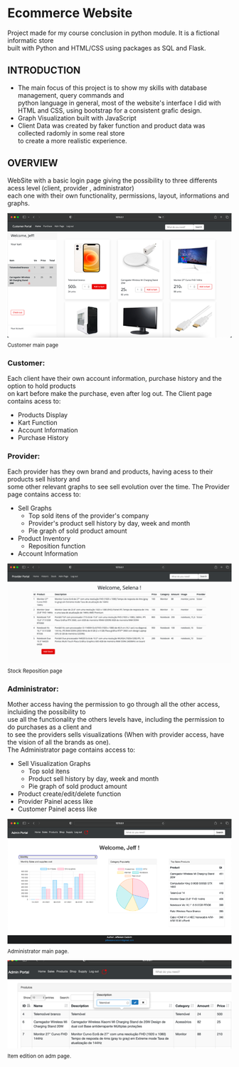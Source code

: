 # Ecommerce Website

 Project made for my course conclusion in python module. It is a fictional informatic store  
 built with Python and HTML/CSS using packages as SQL and Flask.

## INTRODUCTION

* The main focus of this project is to show my skills with database management, query commands and  
python language in general, most of the website's interface I did with  
HTML and CSS, using bootstrap for a consistent grafic design.
* Graph Visualization built with JavaScript
* Client Data was created by faker function and product data was collected radomly in some real store  
to create a more realistic experience.  

## OVERVIEW
WebSite with a basic login page giving the possibility to three differents acess level (client, provider , administrator)  
each one with their own functionality, permissions, layout, informations and graphs.  
  
![store](store.png)  
<sub>Customer main page</sub>  
  
  
### Customer:

  Each client have their own account information, purchase history and the option to hold products  
  on kart before make the purchase, even after log out. The Client page contains acess to:

 * Products Display
 * Kart Function
 * Account Information
 * Purchase History
 
 
### Provider:  
  Each provider has they own brand and products, having acess to their products sell history and  
  some other relevant graphs to see sell evolution over the time. The Provider page contains access to:
  
 * Sell Graphs 
     - Top sold itens of the provider's company
     - Provider's product sell history by day, week and month
     - Pie graph of sold product amount
 * Product Inventory 
     - Reposition function
 * Account Information
  
 ![prov](stocks.png)  
 <sub>Stock Reposition page</sub> 


### Administrator:    
Mother access having the permission to go through all the other access, incluiding the possibility to  
use all the functionality the others levels have, including the permission to do purchases as a client and  
to see the providers sells visualizations (When with provider access, have the vision of all the brands as one).  
The Administrator page contains access to:  
* Sell Visualization Graphs 
  - Top sold itens 
  - Product sell history by day, week and month
  - Pie graph of sold product amount
* Product create/edit/delete function
* Provider Painel acess like
* Customer Painel acess like  
  
![adm](novo_welcome.png)  
<sub>Administrator main page.</sub>   
  
  
![change](item_change.png)  
<sub>Item edition on adm page.</sub>   
   
   
   
   
   
   
 
 
 
